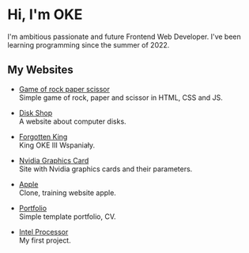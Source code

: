 # Hi, I'm OKE
I'm ambitious passionate and future Frontend Web Developer. I've been learning programming since the summer of 2022.

## My Websites
- [Game of rock paper scissor](https://oke225.github.io/Game-rock-paper-scissor/)  
Simple game of rock, paper and scissor in HTML, CSS and JS.  

- [Disk Shop](https://oke225.github.io/Disk-Shop/)  
A website about computer disks.  

- [Forgotten King](https://oke225.github.io/ForgottenKing/)  
King OKE III Wspaniały.  

- [Nvidia Graphics Card](https://oke225.github.io/Nvidia-graphics-card/)  
Site with Nvidia graphics cards and their parameters.  

- [Apple](https://oke225.github.io/Apple/)  
Clone, training website apple.  

- [Portfolio](https://oke225.github.io/Portfolio/)  
Simple template portfolio, CV.  

- [Intel Processor](https://oke225.github.io/Intel-Processor/)  
My first project.  
